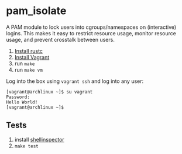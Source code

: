 # pam_isolate

A PAM module to lock users into cgroups/namespaces on (interactive) logins.
This makes it easy to restrict resource usage, monitor resource usage, and
prevent crosstalk between users.

1. [Install rustc](https://www.rust-lang.org/tools/install)
2. [Install Vagrant](https://developer.hashicorp.com/vagrant/downloads)
3. run `make`
4. run `make vm`

Log into the box using `vagrant ssh` and log into any user:

```shell
[vagrant@archlinux ~]$ su vagrant
Password:
Hello World!
[vagrant@archlinux ~]$
```

## Tests

1. install [shellinspector](https://github.com/Uberspace/shellinspector)
2. `make test`
